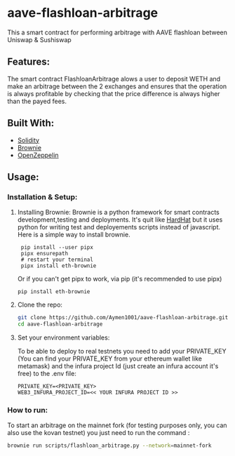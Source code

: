 # aave-flashloan-arbitrage
This a smart contract for performing arbitrage with AAVE flashloan between Uniswap &amp; Sushiswap

## Features:
The smart contract FlashloanArbitrage alows a user to deposit WETH and make an arbitrage between the 2 exchanges and ensures that the operation is always profitable by checking that the price difference is always higher than the payed fees.

## Built With:

* [Solidity](https://docs.soliditylang.org/)
* [Brownie](https://eth-brownie.readthedocs.io)
* [OpenZeppelin](https://docs.openzeppelin.com)

## Usage:

### Installation & Setup:

1. Installing Brownie: Brownie is a python framework for smart contracts development,testing and deployments. It's quit like [HardHat](https://hardhat.org) but it uses python for writing test and deployements scripts instead of javascript.
   Here is a simple way to install brownie.
   ```
    pip install --user pipx
    pipx ensurepath
    # restart your terminal
    pipx install eth-brownie
   ```
   Or if you can't get pipx to work, via pip (it's recommended to use pipx)
    ```
    pip install eth-brownie
    ```
   
3. Clone the repo:
   ```sh
   git clone https://github.com/Aymen1001/aave-flashloan-arbitrage.git
   cd aave-flashloan-arbitrage
   ```

4. Set your environment variables:

   To be able to deploy to real testnets you need to add your PRIVATE_KEY (You can find your PRIVATE_KEY from your ethereum wallet like metamask) and the infura project Id (just create an infura account it's free) to the .env file:
   ```
   PRIVATE_KEY=<PRIVATE_KEY>
   WEB3_INFURA_PROJECT_ID=<< YOUR INFURA PROJECT ID >>
   ```
### How to run:

To start an arbitrage on the mainnet fork (for testing purposes only, you can also use the kovan testnet) you just need to run the command :
   ```sh
   brownie run scripts/flashloan_arbitrage.py --network=mainnet-fork
   ```
   ```

